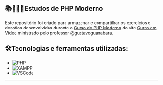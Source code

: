 ## 📚🧑🏻‍💻Estudos de PHP Moderno

Este repositório foi criado para armazenar e compartilhar os exercícios e desafios desenvolvidos durante o [Curso de PHP Moderno](https://www.cursoemvideo.com/curso/curso-de-php-moderno-modulo-01/) do site [Curso em Vídeo](https://www.cursoemvideo.com/) ministrado pelo professor [@gustavoguanabara](https://github.com/gustavoguanabara).

## 🛠️Tecnologias e ferramentas utilizadas:

- ![PHP](https://custom-icon-badges.demolab.com/badge/PHP-181717?style=flat&logo=php-logo-icon&logoColor=777BB4)
- ![XAMPP](https://custom-icon-badges.demolab.com/badge/XAMPP-181717?style=flat&logo=xampp-logo-icon)
- ![VSCode](https://custom-icon-badges.demolab.com/badge/Visual_Studio_Code-181717?style=flat&logo=vscode-logo-icon)

---
